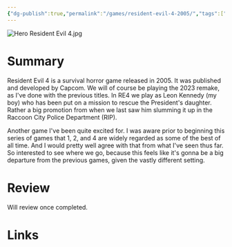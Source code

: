 ```yaml
---
{"dg-publish":true,"permalink":"/games/resident-evil-4-2005/","tags":["games","LP"],"created":"2025-05-30","updated":"2025-06-20"}
---
```



![Hero Resident Evil 4.jpg](/img/user/Attachments/Hero%20Resident%20Evil%204.jpg)

# Summary

Resident Evil 4 is a survival horror game released in 2005. It was published and developed by Capcom. We will of course be playing the 2023 remake, as I've done with the previous titles. In RE4 we play as Leon Kennedy (my boy) who has been put on a mission to rescue the President's daughter. Rather a big promotion from when we last saw him slumming it up in the Raccoon City Police Department (RIP).

Another game I've been quite excited for. I was aware prior to beginning this series of games that 1, 2, and 4 are widely regarded as some of the best of all time. And I would pretty well agree with that from what I've seen thus far. So interested to see where we go, because this feels like it's gonna be a big departure from the previous games, given the vastly different setting.

# Review

Will review once completed.

# Links
